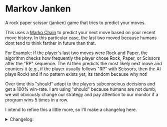 #  Markov Janken
A rock paper scissor (janken) game that tries to predict your moves.

This uses a [Marko Chain](https://en.wikipedia.org/wiki/Markov_chain) to predict your next move based on your recent move history. In this particular case, the last two moved because humans dont tend to think farther in future than that. 

For Example: If the player's last two moves were Rock and Paper, the algorithm checks how frequently the player chose Rock, Paper, or Scissors after the "RP" sequence. The AI then predicts the most likely next move and counters it (e.g., if the player usually follows "RP" with Scissors, then the AI plays Rock) and if no pattern exists yet, its random because why not!

Over time this "should" adapt to the players subconscious decisions and get a 100% win-rate. I am using "should" because humans are not dumb, we will obviously change our strategy and pay attention to our monitor if a program wins 5 times in a row.

I intend to refine this a little more, so I'll make a changelog here.

<details>
<summary>Changelog:</summary>

- 1
   - Made the intial commit. No optimizations yet.

- 2
   - Made counterMove, to get a counter move, duh.
   - Made getFrequencyBasedMove, this makes it so that in early game, when no patterns are found, it is not relied on a random move, rather we can count the most common move from the player in playerHistory and use that, if empty, use random move.
   - Made isRepeatingPattern and getAntiHumanMove, it checks if the last move is repeated 3 times, if yes then it refrains from countering the same move again because humans dont use the same move 3 times a row. But this makes a stupid bug, if you spam just 1 move consecutively you will trick the ai into always picking the wrong move against you. So essentially beating the system (The idea sounded better in my head, trust). Might remove this later. Also the way I have implemented this is also very stupid so def getting removed next patch.

- 3
   - Upgraded getMarkovMove with a spam detection logic. Also one little thing, either I am really predictable or this is actualy really good at predicting stuff. In my test runs I have been unable to beat this even though I know how it works.
   
- 4
   - Removed scrolling text because its stupid.
   - Score display on top, qol fr
   - Hardcoded a 1 second delay when the wrong move error is displayed for absolutely no reason :100:

- 5
   - Made a player history "dynamic board" that changes with every turn! Aesthetic fr.
   - You can now see what moves of yours markov predicted by using the -lp flag (short for learned patterns). Btw this entire file output system, like making the markov_patterns.txt file and saving was made with Deepseek, I tried making it myself but wasted 5 hours on it for some reason :100: .

</details>

